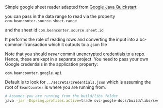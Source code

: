 Simple google sheet reader adapted from [Google Java Quickstart](https://developers.google.com/sheets/api/quickstart/java)

you can pass in the data range to read via the property 
    `com.beanconter.source.sheet.range` 
   
and the sheet id 
    `com.beanconter.source.sheet.id`
    
  
It performs the role of reading rows and converting the input into a bc-common:Transaction which it outputs to a .json file 


Note that you should _never_ commit unencrypted credentials to a repo.  Hence, these are kept in a separate project.  You need
to pass your own Google credentials in the application property:

```
com.beancounter.google.api 
```

Default is to look for `../secrets/credentials.json` which is assuming the root of `BeanCounter` is where you are running from.  

```bash
# Assumes you are running from the build/libs folder
java -jar -Dspring.profiles.active=trade svc-google-docs/build/libs/svc-google-docs-0.0.1-SNAPSHOT.jar  --sheet=1FmWWSw956mD31Nz4cRkGv1UrCJ-tuSM8BnEuAUSXRsE --com.beancounter.google.api=../secrets/google-api/credentials.json --out.file=./trades.json 

```